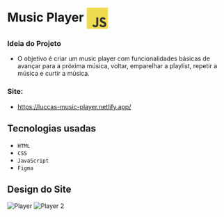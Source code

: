<div className="Player">
  <h1>
    Music Player
    <img align="center" alt="javascript" height="50" width="50" src="https://github.com/devicons/devicon/blob/master/icons/javascript/javascript-original.svg"/>
  </h1>
</div>

### Ideia do Projeto 
- O objetivo é criar um  music player com funcionalidades básicas de avançar para a próxima música, voltar, emparelhar a playlist, repetir a música e curtir a música.

### Site:
- https://luccas-music-player.netlify.app/

## Tecnologias usadas
- `HTML`
- `CSS`
- `JavaScript`
- `Figma`

## Design do Site
![Player](https://user-images.githubusercontent.com/89430801/220196128-87d3feab-6a43-4f70-8184-6e55592832ab.svg)
![Player 2](https://user-images.githubusercontent.com/89430801/220196122-4896b55c-01db-4f64-8be2-981660683ceb.svg)

